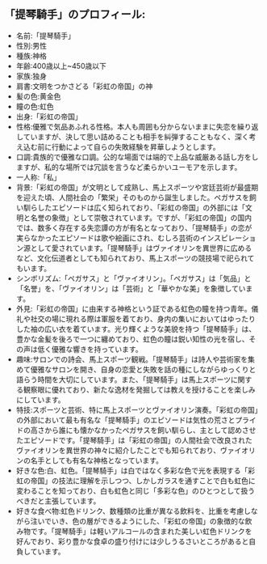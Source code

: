 ## 「提琴騎手」のプロフィール:

* 名前:「提琴騎手」
* 性別:男性
* 種族:神格
* 年齢:400歳以上~450歳以下
* 家族:独身
* 肩書:文明をつかさどる「彩虹の帝国」の神
* 髪の色:黄金色
* 瞳の色:虹色
* 出身:「彩虹の帝国」
* 性格:優雅で気品あふれる性格。本人も周囲も分からないままに失恋を繰り返していますが、決して思い詰めることも相手を糾弾することもなく、深く考え込む前に行動によって自らの失敗経験を昇華しようとします。
* 口調:貴族的で優雅な口調。公的な場面では端的で上品な威厳ある話し方をしますが、私的な場所では冗談を言うなど柔らかいユーモアを示します。
* 一人称:「私」
* 背景:「彩虹の帝国」が文明として成熟し、馬上スポーツや宮廷芸術が最盛期を迎えた頃、人間社会の「繁栄」そのものから誕生しました。ペガサスを飼い馴らしたエピソードは広く知られており、「彩虹の帝国」の外部には「文明と名誉の象徴」として崇敬されています。ですが、「彩虹の帝国」の国内では、数多く存在する失恋譚の方が有名となっており、「提琴騎手」の恋が実らなかったエピソードは歌や絵画にされ、むしろ芸術のインスピレーション源として愛されています。「提琴騎手」はヴァイオリンを異世界に広めるなど、文化伝道者としても知られており、馬上スポーツの競技場で祀られてもいます。
* シンボリズム:「ペガサス」と「ヴァイオリン」。「ペガサス」は「気品」と「名誉」を、「ヴァイオリン」は「芸術」と「華やかな美」を象徴しています。
* 外見:「彩虹の帝国」に由来する神格という証である虹色の瞳を持つ青年。儀礼や社交の場に現れる際は軍服を着ており、身内の集いにおいてはゆったりした袖の広い衣を着ています。光り輝くような美貌を持つ「提琴騎手」は、豊かな金髪を後ろで一つに纏めており、虹色の瞳は鋭い知性の光を宿し、その声は低く優雅な響きを持っています。
* 趣味:サロンでの詩会、馬上スポーツ観戦。「提琴騎手」は詩人や芸術家を集めて優雅なサロンを開き、自身の恋愛と失敗を話の種にしながらゆっくりと語らう時間を大切にしています。また、「提琴騎手」は馬上スポーツに関する観察眼に優れており、新たな逸材を発掘しては教えを授けることを楽しみにしています。
* 特技:スポーツと芸術、特に馬上スポーツとヴァイオリン演奏。「彩虹の帝国」の外部において最も有名な「提琴騎手」のエピソードは気性の荒さとプライドの高さから誰にも懐かなかったペガサスを飼い馴らし、主として認めさせたエピソードです。「提琴騎手」は「彩虹の帝国」の人間社会で改良されたヴァイオリンを異世界の神々に紹介したことでも知られており、ヴァイオリンの名手としても有名な神格となっています。
* 好きな色:白、虹色。「提琴騎手」は白ではなく多彩な色で光を表現する「彩虹の帝国」の技法に理解を示しつつ、しかしガラスを通すことで白も虹色に変わることを知っており、白も虹色と同じ「多彩な色」のひとつとして扱うべきだと主張しています。
* 好きな食べ物:虹色ドリンク、数種類の比重が異なる飲料を、比重を考慮しながら注いでいき、色の層ができるようにした、「彩虹の帝国」の象徴的な飲み物です。「提琴騎手」は軽いアルコールの含まれた美しい虹色ドリンクを好んでおり、彩り豊かな食卓の盛り付けには少しうるさいところがあると自負しています。
